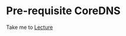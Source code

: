 # Pre-requisite CoreDNS

  Take me to [Lecture](https://kodekloud.com/courses/539883/lectures/9927591)